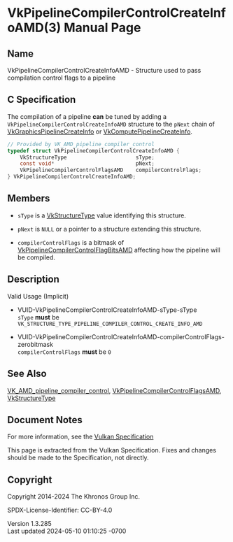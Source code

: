 # VkPipelineCompilerControlCreateInfoAMD(3) Manual Page

## Name

VkPipelineCompilerControlCreateInfoAMD - Structure used to pass
compilation control flags to a pipeline



## <a href="#_c_specification" class="anchor"></a>C Specification

The compilation of a pipeline **can** be tuned by adding a
`VkPipelineCompilerControlCreateInfoAMD` structure to the `pNext` chain
of [VkGraphicsPipelineCreateInfo](https://registry.khronos.org/vulkan/specs/1.3-extensions/man/html/VkGraphicsPipelineCreateInfo.html) or
[VkComputePipelineCreateInfo](https://registry.khronos.org/vulkan/specs/1.3-extensions/man/html/VkComputePipelineCreateInfo.html).

``` c
// Provided by VK_AMD_pipeline_compiler_control
typedef struct VkPipelineCompilerControlCreateInfoAMD {
    VkStructureType                      sType;
    const void*                          pNext;
    VkPipelineCompilerControlFlagsAMD    compilerControlFlags;
} VkPipelineCompilerControlCreateInfoAMD;
```

## <a href="#_members" class="anchor"></a>Members

- `sType` is a [VkStructureType](https://registry.khronos.org/vulkan/specs/1.3-extensions/man/html/VkStructureType.html) value identifying
  this structure.

- `pNext` is `NULL` or a pointer to a structure extending this
  structure.

- `compilerControlFlags` is a bitmask of
  [VkPipelineCompilerControlFlagBitsAMD](https://registry.khronos.org/vulkan/specs/1.3-extensions/man/html/VkPipelineCompilerControlFlagBitsAMD.html)
  affecting how the pipeline will be compiled.

## <a href="#_description" class="anchor"></a>Description

Valid Usage (Implicit)

- <a href="#VUID-VkPipelineCompilerControlCreateInfoAMD-sType-sType"
  id="VUID-VkPipelineCompilerControlCreateInfoAMD-sType-sType"></a>
  VUID-VkPipelineCompilerControlCreateInfoAMD-sType-sType  
  `sType` **must** be
  `VK_STRUCTURE_TYPE_PIPELINE_COMPILER_CONTROL_CREATE_INFO_AMD`

- <a
  href="#VUID-VkPipelineCompilerControlCreateInfoAMD-compilerControlFlags-zerobitmask"
  id="VUID-VkPipelineCompilerControlCreateInfoAMD-compilerControlFlags-zerobitmask"></a>
  VUID-VkPipelineCompilerControlCreateInfoAMD-compilerControlFlags-zerobitmask  
  `compilerControlFlags` **must** be `0`

## <a href="#_see_also" class="anchor"></a>See Also

[VK_AMD_pipeline_compiler_control](https://registry.khronos.org/vulkan/specs/1.3-extensions/man/html/VK_AMD_pipeline_compiler_control.html),
[VkPipelineCompilerControlFlagsAMD](https://registry.khronos.org/vulkan/specs/1.3-extensions/man/html/VkPipelineCompilerControlFlagsAMD.html),
[VkStructureType](https://registry.khronos.org/vulkan/specs/1.3-extensions/man/html/VkStructureType.html)

## <a href="#_document_notes" class="anchor"></a>Document Notes

For more information, see the <a
href="https://registry.khronos.org/vulkan/specs/1.3-extensions/html/vkspec.html#VkPipelineCompilerControlCreateInfoAMD"
target="_blank" rel="noopener">Vulkan Specification</a>

This page is extracted from the Vulkan Specification. Fixes and changes
should be made to the Specification, not directly.

## <a href="#_copyright" class="anchor"></a>Copyright

Copyright 2014-2024 The Khronos Group Inc.

SPDX-License-Identifier: CC-BY-4.0

Version 1.3.285  
Last updated 2024-05-10 01:10:25 -0700
